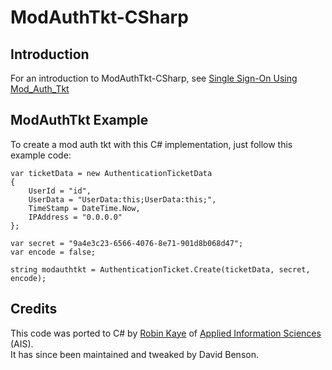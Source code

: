 ModAuthTkt-CSharp
=================

Introduction
-------------
For an introduction to ModAuthTkt-CSharp, see [Single Sign-On Using Mod_Auth_Tkt](http://blog.appliedis.com/2012/09/10/single-sign-on-using-mod_auth_tkt/)


ModAuthTkt Example 
------------------
To create a mod auth tkt with this C# implementation, just follow this example code: 

    var ticketData = new AuthenticationTicketData
    {
	    UserId = "id",
	    UserData = "UserData:this;UserData:this;",
	    TimeStamp = DateTime.Now,
	    IPAddress = "0.0.0.0"
    };
    
    var secret = "9a4e3c23-6566-4076-8e71-901d8b068d47";
    var encode = false;
    
    string modauthtkt = AuthenticationTicket.Create(ticketData, secret, encode);
    
Credits
--------
This code was ported to C# by [Robin Kaye](http://www.linkedin.com/pub/robin-kaye/1/72/439 "Robin Kaye on LinkedIn") of [Applied Information Sciences](http://appliedis.com "AIS") (AIS).  
It has since been maintained and tweaked by David Benson.

